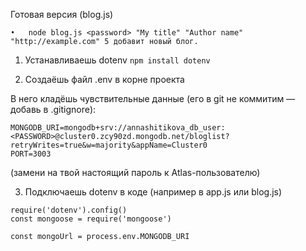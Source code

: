 Готовая версия (blog.js)

```• node blog.js <password> выведет все блоги.
•	node blog.js <password> "My title" "Author name" "http://example.com" 5 добавит новый блог.
```

1. Устанавливаешь dotenv
   `npm install dotenv`

2. Создаёшь файл .env в корне проекта

В него кладёшь чувствительные данные (его в git не коммитим — добавь в .gitignore):

```
MONGODB_URI=mongodb+srv://annashitikova_db_user:<PASSWORD>@cluster0.zcy90zd.mongodb.net/bloglist?retryWrites=true&w=majority&appName=Cluster0
PORT=3003
```

(замени <PASSWORD> на твой настоящий пароль к Atlas-пользователю)

3. Подключаешь dotenv в коде (например в app.js или blog.js)

```
require('dotenv').config()
const mongoose = require('mongoose')

const mongoUrl = process.env.MONGODB_URI
```
